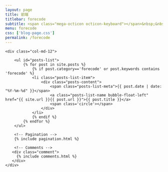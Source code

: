 ```yaml
---
layout: page
title: 前端
titlebar: forecode
subtitle: <span class="mega-octicon octicon-keyboard"></span>&nbsp;&nbsp;js,jquery,html,jsp...
menu: forecode
css: ['blog-page.css']
permalink: /forecode
---
```


<div class="row">

    <div class="col-md-12">

        <ul id="posts-list">
            {% for post in site.posts %}
                {% if post.category=='forecode' or post.keywords contains 'forecode' %}
                <li class="posts-list-item">
                    <div class="posts-content">
                        <span class="posts-list-meta">{{ post.date | date: "%Y-%m-%d" }}</span>
                        <a class="posts-list-name bubble-float-left" href="{{ site.url }}{{ post.url }}">{{ post.title }}</a>
                        <span class='circle'></span>
                    </div>
                </li>
                {% endif %}
            {% endfor %}
        </ul> 

        <!-- Pagination -->
        {% include pagination.html %}

        <!-- Comments -->
       <div class="comment">
         {% include comments.html %}
       </div>
    </div>

</div>
<script>
    $(document).ready(function(){

        // Enable bootstrap tooltip
        $("body").tooltip({ selector: '[data-toggle=tooltip]' });

    });
</script>


